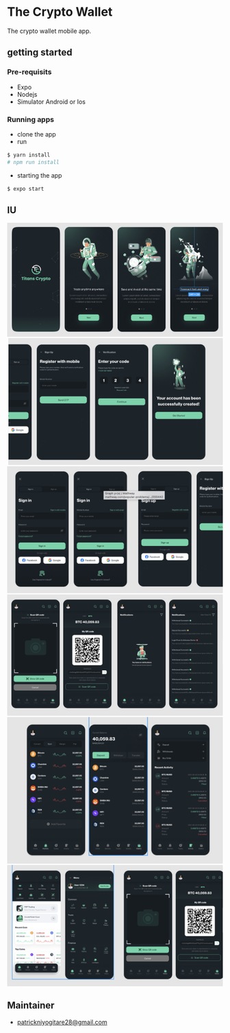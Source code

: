 # The Crypto Wallet
The crypto wallet mobile app. 

## getting started

### Pre-requisits

- Expo
- Nodejs
- Simulator Android or Ios

### Running apps

- clone the app
- run 
```sh
$ yarn install
# npm run install
```

- starting the app

```sh
$ expo start
```

## IU

![onboard](https://github.com/PatrickNiyogitare28/the-wallet/blob/master/assets/ui/ui-3.png)
![auth](https://github.com/PatrickNiyogitare28/the-wallet/blob/master/assets/ui/ui-5.png)
![auth2](https://github.com/PatrickNiyogitare28/the-wallet/blob/master/assets/ui/ui-7.png)
![auth3](https://github.com/PatrickNiyogitare28/the-wallet/blob/master/assets/ui/ui-1.png)
![history](https://github.com/PatrickNiyogitare28/the-wallet/blob/master/assets/ui/ui-6.png)
![setting](https://github.com/PatrickNiyogitare28/the-wallet/blob/master/assets/ui/ui-2.png)

## Maintainer 

- patrickniyogitare28@gmail.com




